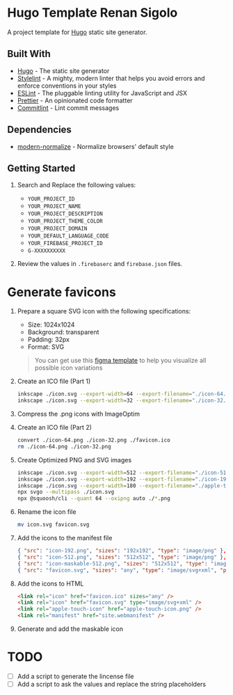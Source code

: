 # Hugo Template Renan Sigolo

A project template for [Hugo](https://gohugo.io/) static site generator.

## Built With

- [Hugo](https://gohugo.io/) - The static site generator
- [Stylelint](https://stylelint.io/) - A mighty, modern linter that helps you avoid errors and enforce conventions in your styles
- [ESLint](https://eslint.org/) - The pluggable linting utility for JavaScript and JSX
- [Prettier](https://prettier.io/) - An opinionated code formatter
- [Commitlint](https://commitlint.js.org/#/) - Lint commit messages

## Dependencies

- [modern-normalize](https://github.com/sindresorhus/modern-normalize.git) - Normalize browsers' default style

## Getting Started

1. Search and Replace the following values:

   - `YOUR_PROJECT_ID`
   - `YOUR_PROJECT_NAME`
   - `YOUR_PROJECT_DESCRIPTION`
   - `YOUR_PROJECT_THEME_COLOR`
   - `YOUR_PROJECT_DOMAIN`
   - `YOUR_DEFAULT_LANGUAGE_CODE`
   - `YOUR_FIREBASE_PROJECT_ID`
   - `G-XXXXXXXXXX`

1. Review the values in `.firebaserc` and `firebase.json` files.

# Generate favicons

1. Prepare a square SVG icon with the following specifications:

   - Size: 1024x1024
   - Background: transparent
   - Padding: 32px
   - Format: SVG

   > You can get use this [figma template](https://www.figma.com/community/file/867475182694539251) to help you visualize all possible icon variations

1. Create an ICO file (Part 1)

   ```bash
   inkscape ./icon.svg --export-width=64 --export-filename="./icon-64.png"
   inkscape ./icon.svg --export-width=32 --export-filename="./icon-32.png"
   ```

1. Compress the .png icons with ImageOptim

1. Create an ICO file (Part 2)

   ```bash
   convert ./icon-64.png ./icon-32.png ./favicon.ico
   rm ./icon-64.png ./icon-32.png
   ```

1. Create Optimized PNG and SVG images

   ```bash
   inkscape ./icon.svg --export-width=512 --export-filename="./icon-512.png"
   inkscape ./icon.svg --export-width=192 --export-filename="./icon-192.png"
   inkscape ./icon.svg --export-width=180 --export-filename="./apple-touch-icon.png"
   npx svgo --multipass ./icon.svg
   npx @squoosh/cli --quant 64 --oxipng auto ./*.png
   ```

1. Rename the icon file

   ```bash
   mv icon.svg favicon.svg
   ```

1. Add the icons to the manifest file

   ```json
   { "src": "icon-192.png", "sizes": "192x192", "type": "image/png" },
   { "src": "icon-512.png", "sizes": "512x512", "type": "image/png" },
   { "src": "icon-maskable-512.png", "sizes": "512x512", "type": "image/png", "purpose": "maskable" },
   { "src": "favicon.svg", "sizes": "any", "type": "image/svg+xml", "purpose": "any" }
   ```

1. Add the icons to HTML

   ```html
   <link rel="icon" href="favicon.ico" sizes="any" />
   <link rel="icon" href="favicon.svg" type="image/svg+xml" />
   <link rel="apple-touch-icon" href="apple-touch-icon.png" />
   <link rel="manifest" href="site.webmanifest" />
   ```

1. Generate and add the maskable icon

# TODO

- [ ] Add a script to generate the lincense file
- [ ] Add a script to ask the values and replace the string placeholders
